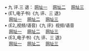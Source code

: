  &#8226; 九 评.三 退：
<a href="http://52.3-a.net/t/" target="_blank">网址一</a>
　<a href="http://ch23.ga/v/" target="_blank">网址二</a>
　<a href="http://b2.b0ne.com:81/tt/" target="_blank">网址三</a>
　<br />
&#8226; (E1_电子书)《九 评、三 退》<br />
　<a href="http://52.3-a.net:81/t/" target="_blank">网址一</a>
　<a href="http://ch23.ga/t/" target="_blank">网址二</a>
　<a href="http://b2.b0ne.com/t/" target="_blank">网址三</a><br />
 &#8226;  (E2_视频/语音)《九 评》视频/语音<br />
　<a href="http://52.3-a.net/v/" target="_blank">网址一</a>
　<a href="http://ch23.ga/v/" target="_blank">网址二</a>
　<a href="http://b2.b0ne.com:81/v/" target="_blank">网址三</a><br />
 &#8226;  (E3_电子书)《九 评、三 退》<br />
　<a href="http://52.3-a.net:81/tt/" target="_blank">网址一</a>
　<a href="http://ch23.ga/tt/" target="_blank">网址二</a>
　<a href="http://b2.b0ne.com/tt/" target="_blank">网址三</a>

